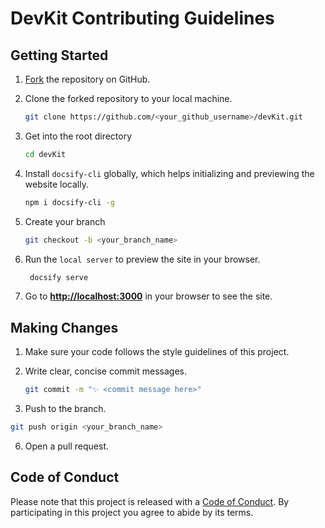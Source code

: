 # DevKit Contributing Guidelines

## Getting Started

1. [Fork](https://github.com/JuanPabloDiaz/devKit/fork) the repository on GitHub.
2. Clone the forked repository to your local machine.

   ```sh
   git clone https://github.com/<your_github_username>/devKit.git
   ```

3. Get into the root directory

   ```sh
   cd devKit
   ```

4. Install `docsify-cli` globally, which helps initializing and previewing the website locally.

   ```sh
   npm i docsify-cli -g
   ```

5. Create your branch

   ```sh
   git checkout -b <your_branch_name>
   ```

6. Run the `local server` to preview the site in your browser.

   ```sh
   	docsify serve
   ```

7. Go to [**http://localhost:3000**](http://localhost:3000) in your browser to see the site.

## Making Changes

1. Make sure your code follows the style guidelines of this project.
2. Write clear, concise commit messages.

   ```bash
   git commit -m "✨ <commit message here>"
   ```

3. Push to the branch.

```bash
git push origin <your_branch_name>
```

6. Open a pull request.

## Code of Conduct

Please note that this project is released with a [Code of Conduct](CODE_OF_CONDUCT.md). By participating in this project you agree to abide by its terms.
